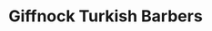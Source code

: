 ---
title: "Giffnock Turkish Barbers"
url: /giffnock/giffnock-turkish-barbers/
shop: hairdresser
---